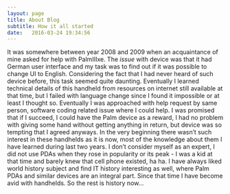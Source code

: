 ```yaml
---
layout: page
title: About Blog
subtitle: How it all started
date:   2016-03-24 19:34:56
---
```


It was somewhere between year 2008 and 2009 when an acquaintance of mine asked for help with PalmIIIxe. The *issue* with device was that it had German user interface and my task was to find out if it was possible to change UI to English. Considering the fact that I had never heard of such device before, this task seemed quite daunting. Eventually I learned technical details of this handheld from resources on internet still available at that time, but I failed with language change since I found it impossible or at least I thought so. Eventually I was approached with help request by same person, software coding related issue where I could help. I was promised that if I succeed, I could have the Palm device as a reward, I had no problem with giving some hand without getting anything in return, but device was so tempting that I agreed anyways. In the very beginning there wasn’t such interest in these handhelds as it is now, most of the knowledge about them I have learned during last two years. I don’t consider myself as an expert, I did not use PDAs when they rose in popularity or its peak - I was a kid at that time and barely knew that cell phone existed, ha ha. I have always liked world history subject and find IT history interesting as well, where Palm PDAs and similar devices are an integral part. Since that time I have become avid with handhelds. So the rest is history now…
